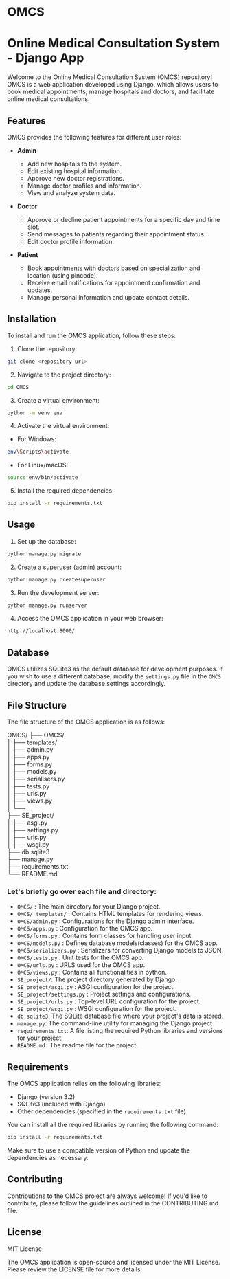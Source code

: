 # OMCS
# Online Medical Consultation System  - Django App

Welcome to the Online Medical Consultation System (OMCS) repository! 
OMCS is a web application developed using Django, which allows users to book medical appointments, manage hospitals and doctors, and facilitate online medical consultations.

## Features

OMCS provides the following features for different user roles:

- **Admin**
  - Add new hospitals to the system.
  - Edit existing hospital information.
  - Approve new doctor registrations.
  - Manage doctor profiles and information.
  - View and analyze system data.

- **Doctor**
  - Approve or decline patient appointments for a specific day and time slot.
  - Send messages to patients regarding their appointment status.
  - Edit doctor profile information.

- **Patient**
  - Book appointments with doctors based on specialization and location (using pincode).
  - Receive email notifications for appointment confirmation and updates.
  - Manage personal information and update contact details.

## Installation

To install and run the OMCS application, follow these steps:

1. Clone the repository:
```bash
git clone <repository-url>
```

2. Navigate to the project directory:
```bash
cd OMCS
```

3. Create a virtual environment:
```bash
python -m venv env
```

4. Activate the virtual environment:
- For Windows:
```bash
env\Scripts\activate
```
- For Linux/macOS:
```bash
source env/bin/activate
```

5. Install the required dependencies:
```bash
pip install -r requirements.txt
```

## Usage

1. Set up the database:
```bash
python manage.py migrate
```

2. Create a superuser (admin) account:
```bash
python manage.py createsuperuser
```

3. Run the development server:
```bash
python manage.py runserver
```

4. Access the OMCS application in your web browser:
```bash
http://localhost:8000/
```


## Database

OMCS utilizes SQLite3 as the default database for development purposes. If you wish to use a different database, modify the `settings.py` file in the `OMCS` directory and update the database settings accordingly.

## File Structure

The file structure of the OMCS application is as follows:

OMCS/
├── OMCS/  
│ ├── templates/  
│ ├── admin.py  
│ ├── apps.py    
│ ├── forms.py    
│ ├── models.py    
│ ├── serialisers.py     
│ ├── tests.py    
│ ├── urls.py    
│ ├── views.py    
│ └── ...     
├── SE_project/     
│ ├── asgi.py     
│ ├── settings.py     
│ ├── urls.py     
│ ├── wsgi.py    
├── db.sqlite3    
├── manage.py        
├── requirements.txt    
└── README.md     

### Let's briefly go over each file and directory:

- `OMCS/` : The main directory for your Django project.
- `OMCS/ templates/` : Contains HTML templates for rendering views.
- `OMCS/admin.py` : Configurations for the Django admin interface.
- `OMCS/apps.py` : Configuration for the OMCS app.
- `OMCS/forms.py` : Contains form classes for handling user input.
- `OMCS/models.py` : Defines database models(classes) for the OMCS app.
- `OMCS/serializers.py` : Serializers for converting Django models to JSON.
- `OMCS/tests.py` : Unit tests for the OMCS app.
- `OMCS/urls.py` : URLS used for the OMCS app.
- `OMCS/views.py` : Contains all functionalities in python.
- `SE_project/`: The project directory generated by Django.
- `SE_project/asgi.py` : ASGI configuration for the project.
- `SE_project/settings.py` : Project settings and configurations.
- `SE_project/urls.py` : Top-level URL configuration for the project.
- `SE_project/wsgi.py` : WSGI configuration for the project.
- `db.sqlite3`: The SQLite database file where your project's data is stored.
- `manage.py`: The command-line utility for managing the Django project.
- `requirements.txt`: A file listing the required Python libraries and versions for your project.
- `README.md:` The readme file for the project.

## Requirements

The OMCS application relies on the following libraries:

- Django (version 3.2)
- SQLite3 (included with Django)
- Other dependencies (specified in the `requirements.txt` file)

You can install all the required libraries by running the following command:

```bash
pip install -r requirements.txt
```

Make sure to use a compatible version of Python and update the dependencies as necessary.

## Contributing
Contributions to the OMCS project are always welcome! If you'd like to contribute, please follow the guidelines outlined in the CONTRIBUTING.md file.

## License
MIT License

The OMCS application is open-source and licensed under the MIT License. Please review the LICENSE file for more details.

